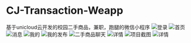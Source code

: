 # CJ-Transaction-Weapp
基于unicloud云开发的校园二手商品，兼职，跑腿的微信小程序
![登录](/.github/images/login.png)
![首页](/.github/images/index.png)
![消息](/.github/images/messages.jpg)
![我的](/.github/images/mine.jpg)
![我的发布](/.github/images/publish.png)
![二手商品聊天](/.github/images/chat.png)
![详情](/.github/images/detail.png)
<img src=".github/images/detail.png" alt="项目截图" style="max-width:500px; height:auto;">
![详情](https://imgur.com/a/NPvaVoM)
[](https://imgur.com/a/NPvaVoM)